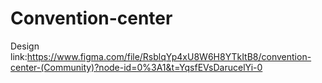 # Convention-center
 
Design link:https://www.figma.com/file/RsblqYp4xU8W6H8YTkItB8/convention-center-(Community)?node-id=0%3A1&t=YqsfEVsDarucelYi-0
